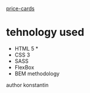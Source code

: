 


[price-cards](https://konstant1n2121.github.io/price-cards-project/)


# tehnology used #
 
* HTML 5 *
* CSS 3
* SASS
* FlexBox
* BEM methodology


author konstantin
